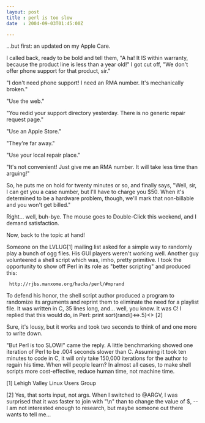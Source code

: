 ```yaml
---
layout: post
title : perl is too slow
date  : 2004-09-03T01:45:00Z

---
```

...but first: an updated on my Apple Care.

I called back, ready to be bold and tell them, "A ha!  It IS within warranty, because the product line is less than a year old!"  I got cut off, "We don't offer phone support for that product, sir."

"I don't need phone support!  I need an RMA number.  It's mechanically broken."

"Use the web."

"You redid your support directory yesterday.  There is no generic repair request page."

"Use an Apple Store."

"They're far away."

"Use your local repair place."

"It's not convenient!  Just give me an RMA number.  It will take less time than arguing!"

So, he puts me on hold for twenty minutes or so, and finally says, "Well, sir, I can get you a case number, but I'll have to charge you $50.  When it's determined to be a hardware problem, though, we'll mark that non-billable and you won't get billed."

Right... well, buh-bye.  The mouse goes to Double-Click this weekend, and I demand satisfaction.

Now, back to the topic at hand!

Someone on the LVLUG[1] mailing list asked for a simple way to randomly play a bunch of ogg files.  His GUI players weren't working well.  Another guy volunteered a shell script which was, imho, pretty primitive.  I took the opportunity to show off Perl in its role as "better scripting" and produced this:
<pre><code>	http://rjbs.manxome.org/hacks/perl/#mprand
</code></pre>

To defend his honor, the shell script author produced a program to randomize its arguments and reprint them to eliminate the need for a playlist file.  It was written in C, 35 lines long, and... well, you know.  It was C!  I replied that this would do, in Perl:  print sort{rand()<=>.5}<>   [2]

Sure, it's lousy, but it works and took two seconds to think of and one more to write down.

"But Perl is too SLOW!" came the reply.  A little benchmarking showed one iteration of Perl to be .004 seconds slower than C.  Assuming it took ten minutes to code in C, it will only take 150,000 iterations for the author to regain his time.  When will people learn?  In almost all cases, to make shell scripts more cost-effective, reduce human time, not machine time.

[1] Lehigh Valley Linux Users Group

[2] Yes, that sorts input, not args.  When I switched to @ARGV, I was surprised that it was faster to join with "\n" than to change the value of $, -- I am not interested enough to research, but maybe someone out there wants to tell me...

